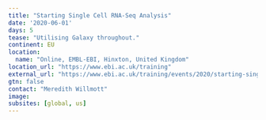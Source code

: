 ```yaml
---
title: "Starting Single Cell RNA-Seq Analysis"
date: '2020-06-01'
days: 5
tease: "Utilising Galaxy throughout."
continent: EU
location:
  name: "Online, EMBL-EBI, Hinxton, United Kingdom"
location_url: "https://www.ebi.ac.uk/training"
external_url: "https://www.ebi.ac.uk/training/events/2020/starting-single-cell-rna-seq-analysis"
gtn: false
contact: "Meredith Willmott"
image: 
subsites: [global, us]
---
```

